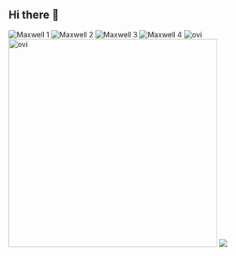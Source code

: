 ## Hi there 👋

<!--
**hikarukitamura-0/hikarukitamura-0** is a ✨ _special_ ✨ repository because its `README.md` (this file) appears on your GitHub profile.

Here are some ideas to get you started:

- 🔭 I’m currently working on ...
- 🌱 I’m currently learning ...
- 👯 I’m looking to collaborate on ...
- 🤔 I’m looking for help with ...
- 💬 Ask me about ...
- 📫 How to reach me: ...
- 😄 Pronouns: ...
- ⚡ Fun fact: ...
-->

<img src="https://latex.codecogs.com/png.latex?\color{red}\nabla\cdot\mathbf{E}=\frac{\rho}{\varepsilon_0}" alt="Maxwell 1" />
<img src="https://latex.codecogs.com/png.latex?\color{red}\nabla\cdot\mathbf{B}=0" alt="Maxwell 2" />
<img src="https://latex.codecogs.com/png.latex?\color{red}\nabla\times\mathbf{E}=-\frac{\partial\mathbf{B}}{\partial%20t}" alt="Maxwell 3" />
<img src="https://latex.codecogs.com/png.latex?\color{red}\nabla\times\mathbf{B}=\mu_0\mathbf{J}+\mu_0\varepsilon_0\frac{\partial\mathbf{E}}{\partial%20t}" alt="Maxwell 4" />



<img src="https://github-readme-stats.vercel.app/api/top-langs?username=hikarukitamura-0&show_icons=true&locale=en&layout=compact&theme=chartreuse-dark" alt="ovi" />

<img src="https://github-readme-stats.vercel.app/api?username=hikarukitamura-0&show_icons=true&locale=jp&theme=chartreuse-dark" alt="ovi" width="410" />

<img src="https://github-profile-trophy.vercel.app/?username=hikarukitamura-0&theme=juicyfresh&no-bg=true" />


